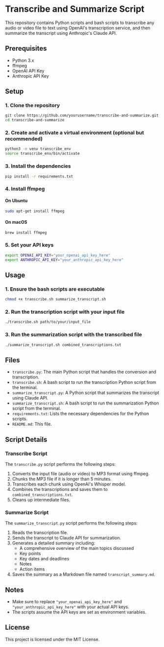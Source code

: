 # Transcribe and Summarize Script

This repository contains Python scripts and bash scripts to transcribe any audio or video file to text using OpenAI's transcription service, and then summarize the transcript using Anthropic's Claude API.

## Prerequisites

- Python 3.x
- ffmpeg
- OpenAI API Key
- Anthropic API Key

## Setup

### 1. Clone the repository

```bash
git clone https://github.com/yourusername/transcribe-and-summarize.git
cd transcribe-and-summarize
```

### 2. Create and activate a virtual environment (optional but recommended)

```bash
python3 -m venv transcribe_env
source transcribe_env/bin/activate
```

### 3. Install the dependencies

```bash
pip install -r requirements.txt
```

### 4. Install ffmpeg

#### On Ubuntu

```bash
sudo apt-get install ffmpeg
```

#### On macOS

```bash
brew install ffmpeg
```

### 5. Set your API keys

```bash
export OPENAI_API_KEY="your_openai_api_key_here"
export ANTHROPIC_API_KEY="your_anthropic_api_key_here"
```

## Usage

### 1. Ensure the bash scripts are executable

```bash
chmod +x transcribe.sh summarize_transcript.sh
```

### 2. Run the transcription script with your input file

```bash
./transcribe.sh path/to/your/input_file
```

### 3. Run the summarization script with the transcribed file

```bash
./summarize_transcript.sh combined_transcriptions.txt
```

## Files

- `transcribe.py`: The main Python script that handles the conversion and transcription.
- `transcribe.sh`: A bash script to run the transcription Python script from the terminal.
- `summarize_transcript.py`: A Python script that summarizes the transcript using Claude API.
- `summarize_transcript.sh`: A bash script to run the summarization Python script from the terminal.
- `requirements.txt`: Lists the necessary dependencies for the Python scripts.
- `README.md`: This file.

## Script Details

### Transcribe Script

The `transcribe.py` script performs the following steps:

1. Converts the input file (audio or video) to MP3 format using ffmpeg.
2. Chunks the MP3 file if it is longer than 5 minutes.
3. Transcribes each chunk using OpenAI's Whisper model.
4. Combines the transcriptions and saves them to `combined_transcriptions.txt`.
5. Cleans up intermediate files.

### Summarize Script

The `summarize_transcript.py` script performs the following steps:

1. Reads the transcription file.
2. Sends the transcript to Claude API for summarization.
3. Generates a detailed summary including:
   - A comprehensive overview of the main topics discussed
   - Key points
   - Key dates and deadlines
   - Notes
   - Action items
4. Saves the summary as a Markdown file named `transcript_summary.md`.

## Notes

- Make sure to replace `"your_openai_api_key_here"` and `"your_anthropic_api_key_here"` with your actual API keys.
- The scripts assume the API keys are set as environment variables.

## License

This project is licensed under the MIT License.
